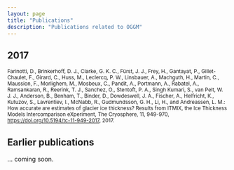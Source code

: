 ```yaml
---
layout: page
title: "Publications"
description: "Publications related to OGGM"
---
```


## 2017

<p><small>
Farinotti, D., Brinkerhoff, D. J., Clarke, G. K. C., Fürst, J. J., Frey, H., Gantayat, P., Gillet-Chaulet, F., Girard, C., Huss, M., Leclercq, P. W., Linsbauer, A., Machguth, H., Martin, C., Maussion, F., Morlighem, M., Mosbeux, C., Pandit, A., Portmann, A., Rabatel, A., Ramsankaran, R., Reerink, T. J., Sanchez, O., Stentoft, P. A., Singh Kumari, S., van Pelt, W. J. J., Anderson, B., Benham, T., Binder, D., Dowdeswell, J. A., Fischer, A., Helfricht, K., Kutuzov, S., Lavrentiev, I., McNabb, R., Gudmundsson, G. H., Li, H., and Andreassen, L. M.: How accurate are estimates of glacier ice thickness? Results from ITMIX, the Ice Thickness Models Intercomparison eXperiment, The Cryosphere, 11, 949-970, <a href="https://doi.org/10.5194/tc-11-949-2017">https://doi.org/10.5194/tc-11-949-2017</a>, 2017.
</small></p>

## Earlier publications

... coming soon.
